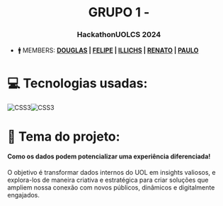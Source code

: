 <h1 align="center">GRUPO 1 - <NOME></h1>
<h3 align="center">HackathonUOLCS 2024</h3>

- 🚹 MEMBERS: **<a href="https://www.linkedin.com/in/douglasdossantosbrito/">DOUGLAS</a> | <a href="https://www.linkedin.com/in/felaraujo/">FELIPE</a> | <a href="https://www.linkedin.com/in/<>/">ILLICHS</a> | <a href="https://www.linkedin.com/in/<>/">RENATO</a> | <a href="https://www.linkedin.com/in/paulo-henrique-cunha-84b36b97/">PAULO</a>**

<p align="left">

# 💻 Tecnologias usadas:

![CSS3](https://img.shields.io/badge/css3-%231572B6.svg?style=for-the-badge&logo=css3&logoColor=white)![CSS3](https://img.shields.io/badge/HTML5-%231572B6.svg?style=for-the-badge&logo=HTML5&logoColor=white)

</p>

<p align="left">

# 📑 Tema do projeto:
<h4>Como os dados podem potencializar uma experiência diferenciada!</h4>
O objetivo é transformar dados internos do UOL em insights valiosos, e explora-los de
maneira criativa e estratégica para criar soluções que ampliem nossa conexão com novos
públicos, dinâmicos e digitalmente engajados.
</p>

<p align="left">
</p>
